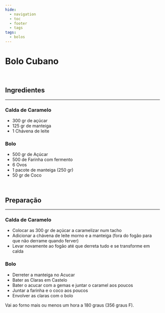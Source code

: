 ```yaml
---
hide:
  - navigation
  - toc
  - footer
  - tags
tags:
  - bolos
---
```


# Bolo Cubano

<br>

## **Ingredientes**
<hr>

### Calda de Caramelo



* 300 gr de açúcar
* 125 gr de manteiga
* 1 Chávena de leite



### Bolo

* 500 gr de Açúcar
* 500 de Farinha com fermento
* 6 Ovos
* 1 pacote de manteiga (250 gr)
* 50 gr de Coco

<br>



## **Preparação**
<hr>


### Calda de Caramelo
* Colocar as 300 gr de açúcar a caramelizar num tacho
* Adicionar a chávena de leite morno e a manteiga (fora do fogão para que não derrame quando ferver)
* Levar novamente ao fogão até que derreta tudo e se transforme em calda



### Bolo
* Derreter a manteiga no Acucar
* Bater as Claras em Castelo
* Bater o acucar com a gemas e juntar o caramel aos poucos
* Juntar a farinha e o coco aos poucos
* Envolver as claras com o bolo
 

Vai ao forno mais ou menos um hora a 180 graus (356 graus F).


